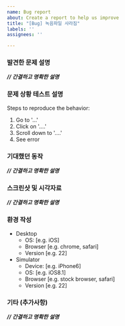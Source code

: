 ```yaml
---
name: Bug report
about: Create a report to help us improve
title: "[Bug] 녹음파일 사라짐"
labels: ''
assignees: ''

---
```


### 발견한 문제 설명
***// 간결하고 명확한 설명***

### 문제 상황 테스트 설명
Steps to reproduce the behavior:
1. Go to '...'
2. Click on '....'
3. Scroll down to '....'
4. See error

### 기대했던 동작
***// 간결하고 명확한 설명***

### 스크린샷 및 시각자료
***// 간결하고 명확한 설명***

### 환경 작성
* Desktop
    - OS: [e.g. iOS]
    - Browser [e.g. chrome, safari]
    - Version [e.g. 22]
* Simulator
    - Device: [e.g. iPhone6]
    - OS: [e.g. iOS8.1]
    - Browser [e.g. stock browser, safari]
    - Version [e.g. 22]

### 기타 (추가사항)
***// 간결하고 명확한 설명***

